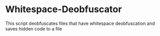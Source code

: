 # Whitespace-Deobfuscator
This script deobfuscates files that have whitespace deobfuscation and saves hidden code to a file
